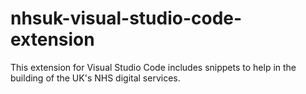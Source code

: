 # nhsuk-visual-studio-code-extension
This extension for Visual Studio Code includes snippets to help in the building of the UK's NHS digital services.
